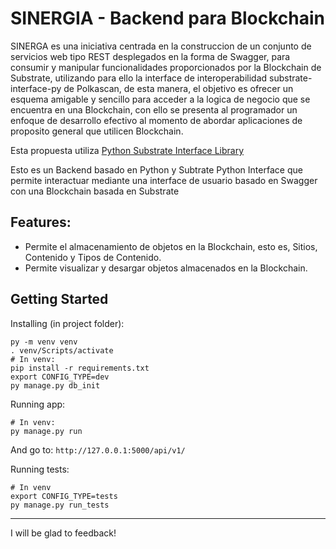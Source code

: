 # SINERGIA - Backend para Blockchain

SINERGA es una iniciativa centrada en la construccion de un conjunto de servicios web tipo REST desplegados en la forma de Swagger, para consumir y manipular funcionalidades proporcionados por la Blockchain de Substrate, utilizando para ello la interface de interoperabilidad substrate-interface-py de Polkascan, de esta manera, el objetivo es ofrecer un esquema amigable y sencillo para acceder a la logica de negocio que se encuentra en una Blockchain, con ello se presenta al programador un enfoque de desarrollo efectivo al momento de abordar aplicaciones de proposito general que utilicen Blockchain.

Esta propuesta utiliza  [Python Substrate Interface Library](https://github.com/polkascan/py-substrate-interface)

Esto es un Backend basado en Python y Subtrate Python Interface que permite interactuar mediante una interface de usuario basado en Swagger con una Blockchain basada en Substrate

Features:
-------
 - Permite el almacenamiento de objetos en la Blockchain, esto es, Sitios, Contenido y Tipos de Contenido.
 - Permite visualizar y desargar objetos almacenados en la Blockchain.

## Getting Started

Installing (in project folder):

    py -m venv venv
    . venv/Scripts/activate
    # In venv:
    pip install -r requirements.txt
    export CONFIG_TYPE=dev
    py manage.py db_init


Running app:

    # In venv:
    py manage.py run

 And go to: `http://127.0.0.1:5000/api/v1/`

Running tests:

    # In venv
    export CONFIG_TYPE=tests
    py manage.py run_tests

----------
I will be glad to feedback!
